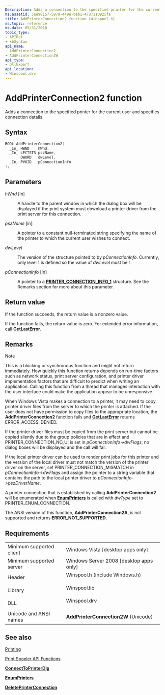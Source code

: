 ```yaml
---
Description: Adds a connection to the specified printer for the current user and specifies connection details.
ms.assetid: 5ae98157-5978-449e-beb1-4787110925fa
title: AddPrinterConnection2 function (Winspool.h)
ms.topic: reference
ms.date: 05/31/2018
topic_type: 
- APIRef
- kbSyntax
api_name: 
- AddPrinterConnection2
- AddPrinterConnection2W
api_type: 
- DllExport
api_location: 
- Winspool.drv
---
```


# AddPrinterConnection2 function

Adds a connection to the specified printer for the current user and specifies connection details.

## Syntax


```C++
BOOL AddPrinterConnection2(
  _In_ HWND    hWnd,
  _In_ LPCTSTR pszName,
       DWORD   dwLevel,
  _In_ PVOID   pConnectionInfo
);
```



## Parameters

<dl> <dt>

*hWnd* \[in\]
</dt> <dd>

A handle to the parent window in which the dialog box will be displayed if the print system must download a printer driver from the print server for this connection.

</dd> <dt>

*pszName* \[in\]
</dt> <dd>

A pointer to a constant null-terminated string specifying the name of the printer to which the current user wishes to connect.

</dd> <dt>

*dwLevel* 
</dt> <dd>

The version of the structure pointed to by *pConnectionInfo*. Currently, only level 1 is defined so the value of *dwLevel* must be 1.

</dd> <dt>

*pConnectionInfo* \[in\]
</dt> <dd>

A pointer to a [**PRINTER\_CONNECTION\_INFO\_1**](printer-connection-info-1.md) structure. See the Remarks section for more about this parameter.

</dd> </dl>

## Return value

If the function succeeds, the return value is a nonzero value.

If the function fails, the return value is zero. For extended error information, call [**GetLastError**](/windows/desktop/api/errhandlingapi/nf-errhandlingapi-getlasterror).

## Remarks

> [!Note]  
> This is a blocking or synchronous function and might not return immediately. How quickly this function returns depends on run-time factors such as network status, print server configuration, and printer driver implementation factors that are difficult to predict when writing an application. Calling this function from a thread that manages interaction with the user interface could make the application appear to be unresponsive.

 

When Windows Vista makes a connection to a printer, it may need to copy printer driver files from the server to which the printer is attached. If the user does not have permission to copy files to the appropriate location, the **AddPrinterConnection2** function fails and [**GetLastError**](/windows/desktop/api/errhandlingapi/nf-errhandlingapi-getlasterror) returns ERROR\_ACCESS\_DENIED.

If the printer driver files must be copied from the print server but cannot be copied silently due to the group policies that are in effect and PRINTER\_CONNECTION\_NO\_UI is set in *pConnectionInfo->dwFlags*, no dialog boxes will be displayed and the call will fail.

If the local printer driver can be used to render print jobs for this printer and the version of the local driver must not match the version of the printer driver on the server, set PRINTER\_CONNECTION\_MISMATCH in *pConnectionInfo->dwFlags* and assign the pointer to a string variable that contains the path to the local printer driver to *pConnectionInfo->pszDriverName*.

A printer connection that is established by calling **AddPrinterConnection2** will be enumerated when [**EnumPrinters**](enumprinters.md) is called with *dwType* set to PRINTER\_ENUM\_CONNECTION.

The ANSI version of this function, **AddPrinterConnection2A**, is not supported and returns **ERROR\_NOT\_SUPPORTED**.

## Requirements



|                                     |                                                                                                           |
|-------------------------------------|-----------------------------------------------------------------------------------------------------------|
| Minimum supported client<br/> | Windows Vista \[desktop apps only\]<br/>                                                            |
| Minimum supported server<br/> | Windows Server 2008 \[desktop apps only\]<br/>                                                      |
| Header<br/>                   | <dl> <dt>Winspool.h (include Windows.h)</dt> </dl> |
| Library<br/>                  | <dl> <dt>Winspool.lib</dt> </dl>                   |
| DLL<br/>                      | <dl> <dt>Winspool.drv</dt> </dl>                   |
| Unicode and ANSI names<br/>   | **AddPrinterConnection2W** (Unicode)<br/>                                                           |



## See also

<dl> <dt>

[Printing](printdocs-printing.md)
</dt> <dt>

[Print Spooler API Functions](printing-and-print-spooler-functions.md)
</dt> <dt>

[**ConnectToPrinterDlg**](connecttoprinterdlg.md)
</dt> <dt>

[**EnumPrinters**](enumprinters.md)
</dt> <dt>

[**DeletePrinterConnection**](deleteprinterconnection.md)
</dt> </dl>

 

